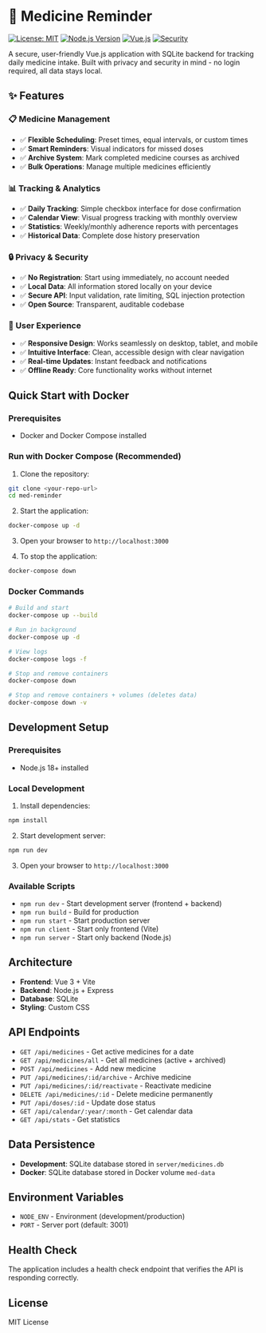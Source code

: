 # 💊 Medicine Reminder

[![License: MIT](https://img.shields.io/badge/License-MIT-yellow.svg)](https://opensource.org/licenses/MIT)
[![Node.js Version](https://img.shields.io/badge/node-%3E%3D18.0.0-brightgreen.svg)](https://nodejs.org/)
[![Vue.js](https://img.shields.io/badge/Vue.js-3.4+-4FC08D.svg)](https://vuejs.org/)
[![Security](https://img.shields.io/badge/Security-Audited-green.svg)](./SECURITY.md)

A secure, user-friendly Vue.js application with SQLite backend for tracking daily medicine intake. Built with privacy and security in mind - no login required, all data stays local.

## ✨ Features

### 📋 Medicine Management
- ✅ **Flexible Scheduling**: Preset times, equal intervals, or custom times
- ✅ **Smart Reminders**: Visual indicators for missed doses
- ✅ **Archive System**: Mark completed medicine courses as archived
- ✅ **Bulk Operations**: Manage multiple medicines efficiently

### 📊 Tracking & Analytics
- ✅ **Daily Tracking**: Simple checkbox interface for dose confirmation
- ✅ **Calendar View**: Visual progress tracking with monthly overview
- ✅ **Statistics**: Weekly/monthly adherence reports with percentages
- ✅ **Historical Data**: Complete dose history preservation

### 🔒 Privacy & Security
- ✅ **No Registration**: Start using immediately, no account needed
- ✅ **Local Data**: All information stored locally on your device
- ✅ **Secure API**: Input validation, rate limiting, SQL injection protection
- ✅ **Open Source**: Transparent, auditable codebase

### 📱 User Experience
- ✅ **Responsive Design**: Works seamlessly on desktop, tablet, and mobile
- ✅ **Intuitive Interface**: Clean, accessible design with clear navigation
- ✅ **Real-time Updates**: Instant feedback and notifications
- ✅ **Offline Ready**: Core functionality works without internet

## Quick Start with Docker

### Prerequisites
- Docker and Docker Compose installed

### Run with Docker Compose (Recommended)

1. Clone the repository:
```bash
git clone <your-repo-url>
cd med-reminder
```

2. Start the application:
```bash
docker-compose up -d
```

3. Open your browser to `http://localhost:3000`

4. To stop the application:
```bash
docker-compose down
```

### Docker Commands

```bash
# Build and start
docker-compose up --build

# Run in background
docker-compose up -d

# View logs
docker-compose logs -f

# Stop and remove containers
docker-compose down

# Stop and remove containers + volumes (deletes data)
docker-compose down -v
```

## Development Setup

### Prerequisites
- Node.js 18+ installed

### Local Development

1. Install dependencies:
```bash
npm install
```

2. Start development server:
```bash
npm run dev
```

3. Open your browser to `http://localhost:3000`

### Available Scripts

- `npm run dev` - Start development server (frontend + backend)
- `npm run build` - Build for production
- `npm run start` - Start production server
- `npm run client` - Start only frontend (Vite)
- `npm run server` - Start only backend (Node.js)

## Architecture

- **Frontend**: Vue 3 + Vite
- **Backend**: Node.js + Express
- **Database**: SQLite
- **Styling**: Custom CSS

## API Endpoints

- `GET /api/medicines` - Get active medicines for a date
- `GET /api/medicines/all` - Get all medicines (active + archived)
- `POST /api/medicines` - Add new medicine
- `PUT /api/medicines/:id/archive` - Archive medicine
- `PUT /api/medicines/:id/reactivate` - Reactivate medicine
- `DELETE /api/medicines/:id` - Delete medicine permanently
- `PUT /api/doses/:id` - Update dose status
- `GET /api/calendar/:year/:month` - Get calendar data
- `GET /api/stats` - Get statistics

## Data Persistence

- **Development**: SQLite database stored in `server/medicines.db`
- **Docker**: SQLite database stored in Docker volume `med-data`

## Environment Variables

- `NODE_ENV` - Environment (development/production)
- `PORT` - Server port (default: 3001)

## Health Check

The application includes a health check endpoint that verifies the API is responding correctly.

## License

MIT License